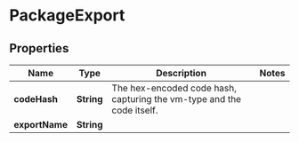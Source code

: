

# PackageExport


## Properties

| Name | Type | Description | Notes |
|------------ | ------------- | ------------- | -------------|
|**codeHash** | **String** | The hex-encoded code hash, capturing the vm-type and the code itself. |  |
|**exportName** | **String** |  |  |



